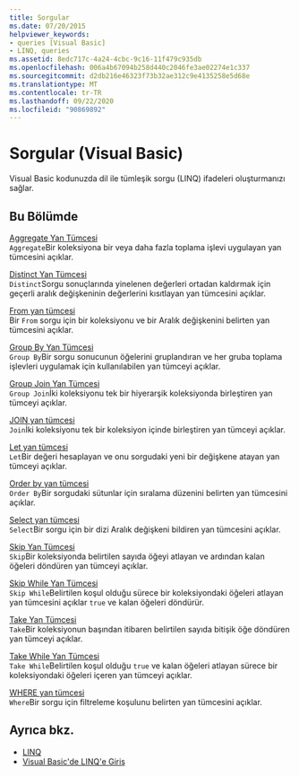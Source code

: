 ```yaml
---
title: Sorgular
ms.date: 07/20/2015
helpviewer_keywords:
- queries [Visual Basic]
- LINQ, queries
ms.assetid: 8edc717c-4a24-4cbc-9c16-11f479c935db
ms.openlocfilehash: 006a4b67094b258d440c2046fe3ae02274e1c337
ms.sourcegitcommit: d2db216e46323f73b32ae312c9e4135258e5d68e
ms.translationtype: MT
ms.contentlocale: tr-TR
ms.lasthandoff: 09/22/2020
ms.locfileid: "90869892"
---
```

# <a name="queries-visual-basic"></a>Sorgular (Visual Basic)

Visual Basic kodunuzda dil ile tümleşik sorgu (LINQ) ifadeleri oluşturmanızı sağlar.  
  
## <a name="in-this-section"></a>Bu Bölümde  

 [Aggregate Yan Tümcesi](aggregate-clause.md)  
 `Aggregate`Bir koleksiyona bir veya daha fazla toplama işlevi uygulayan yan tümcesini açıklar.  
  
 [Distinct Yan Tümcesi](distinct-clause.md)  
 `Distinct`Sorgu sonuçlarında yinelenen değerleri ortadan kaldırmak için geçerli aralık değişkeninin değerlerini kısıtlayan yan tümcesini açıklar.  
  
 [From yan tümcesi](from-clause.md)  
 Bir `From` sorgu için bir koleksiyonu ve bir Aralık değişkenini belirten yan tümcesini açıklar.  
  
 [Group By Yan Tümcesi](group-by-clause.md)  
 `Group By`Bir sorgu sonucunun öğelerini gruplandıran ve her gruba toplama işlevleri uygulamak için kullanılabilen yan tümceyi açıklar.  
  
 [Group Join Yan Tümcesi](group-join-clause.md)  
 `Group Join`İki koleksiyonu tek bir hiyerarşik koleksiyonda birleştiren yan tümceyi açıklar.  
  
 [JOIN yan tümcesi](join-clause.md)  
 `Join`İki koleksiyonu tek bir koleksiyon içinde birleştiren yan tümceyi açıklar.  
  
 [Let yan tümcesi](let-clause.md)  
 `Let`Bir değeri hesaplayan ve onu sorgudaki yeni bir değişkene atayan yan tümceyi açıklar.  
  
 [Order by yan tümcesi](order-by-clause.md)  
 `Order By`Bir sorgudaki sütunlar için sıralama düzenini belirten yan tümcesini açıklar.  
  
 [Select yan tümcesi](select-clause.md)  
 `Select`Bir sorgu için bir dizi Aralık değişkeni bildiren yan tümcesini açıklar.  
  
 [Skip Yan Tümcesi](skip-clause.md)  
 `Skip`Bir koleksiyonda belirtilen sayıda öğeyi atlayan ve ardından kalan öğeleri döndüren yan tümceyi açıklar.  
  
 [Skip While Yan Tümcesi](skip-while-clause.md)  
 `Skip While`Belirtilen koşul olduğu sürece bir koleksiyondaki öğeleri atlayan yan tümcesini açıklar `true` ve kalan öğeleri döndürür.  
  
 [Take Yan Tümcesi](take-clause.md)  
 `Take`Bir koleksiyonun başından itibaren belirtilen sayıda bitişik öğe döndüren yan tümceyi açıklar.  
  
 [Take While Yan Tümcesi](take-while-clause.md)  
 `Take While`Belirtilen koşul olduğu `true` ve kalan öğeleri atlayan sürece bir koleksiyondaki öğeleri içeren yan tümceyi açıklar.  
  
 [WHERE yan tümcesi](where-clause.md)  
 `Where`Bir sorgu için filtreleme koşulunu belirten yan tümcesini açıklar.  
  
## <a name="see-also"></a>Ayrıca bkz.

- [LINQ](../../programming-guide/language-features/linq/index.md)
- [Visual Basic'de LINQ'e Giriş](../../programming-guide/language-features/linq/introduction-to-linq.md)
